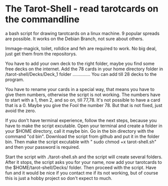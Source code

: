 #  The Tarot-Shell - read tarotcards on the commandline 
a bash script for drawing tarotcards on a linux machine. 9 popular spreads are possible. 
It works on the Debian Branch, not sure about others.
 
Immage-magick, toilet, rolldice and feh are required to work. 
No big deal, just get them from the repositorys.




 You have to add your own deck to the right folder, maybe you find some free decks on the internet. 
 Add the 78 cards in your home directory folder in /tarot-shell/Decks/Deck_1 folder ..............
 You can add till 28 decks to the program.

 You have to rename your cards in a special way, that means you have to give them numbers, otherwise the script is not working.
 The numbers have to start with a 1, then 2, and so on, till 77,78. 
 It's not possible to have a card that is a 0.
 Maybe you give the Fool the number 78. But that is not fixed, just avoid the zero.

 If you don't have terminal experience, follow the next steps, because you have to make the script excutable.
 Open your terminal and create a folder in your $HOME directory, call it maybe bin.
 Go in the bin directory with the command "cd bin".
 Download the script from github and put it in the folder bin.
 Then make the script excutable with " sudo chmod +x tarot-shell.sh"
 and then your password is required.
 
 Start the script with ./tarot-shell.sh  and the script will create several folders.
 After it stops, the script asks you for your name, now add your tarotcards to the $HOME/tarot-shell/Decks/ folder.
 Then proceed with the script.
 Have fun and it would be nice if you contact me if its not working, but of course this is just a hobby project so don't
 expect to much. 
 


